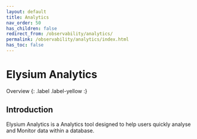```yaml
---
layout: default
title: Analytics
nav_order: 50
has_children: false
redirect_from: /observability/analytics/
permalink: /observability/analytics/index.html
has_toc: false
---
```


# Elysium Analytics
Overview
{: .label .label-yellow :}

## Introduction

Elysium Analytics is a Analytics tool designed to help users quickly analyse and Monitor data within a database. 